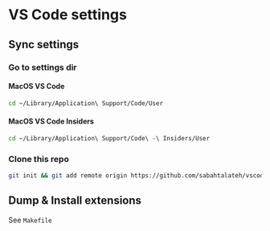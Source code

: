 # VS Code settings

## Sync settings
### Go to settings dir
#### MacOS VS Code
```bash
cd ~/Library/Application\ Support/Code/User
```
#### MacOS VS Code Insiders
```bash
cd ~/Library/Application\ Support/Code\ -\ Insiders/User
```

### Clone this repo
```bash
git init && git add remote origin https://github.com/sabahtalateh/vscode-settings.git
```


## Dump & Install extensions
See `Makefile`
